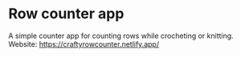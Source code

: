 # Row counter app

A simple counter app for counting rows while crocheting or knitting.
Website: https://craftyrowcounter.netlify.app/
